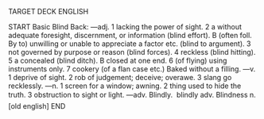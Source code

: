 TARGET DECK
ENGLISH

START
Basic
Blind
Back: —adj. 1 lacking the power of sight. 2 a without adequate foresight, discernment, or information (blind effort). B (often foll. By to) unwilling or unable to appreciate a factor etc. (blind to argument). 3 not governed by purpose or reason (blind forces). 4 reckless (blind hitting). 5 a concealed (blind ditch). B closed at one end. 6 (of flying) using instruments only. 7 cookery (of a flan case etc.) Baked without a filling. —v. 1 deprive of sight. 2 rob of judgement; deceive; overawe. 3 slang go recklessly. —n. 1 screen for a window; awning. 2 thing used to hide the truth. 3 obstruction to sight or light. —adv. Blindly.  blindly adv. Blindness n. [old english]
END
